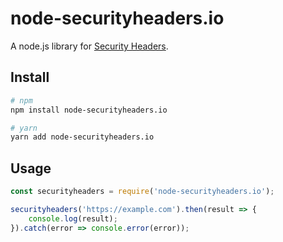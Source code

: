 # node-securityheaders.io

A node.js library for [Security Headers](https://securityheaders.io).

## Install

```bash
# npm
npm install node-securityheaders.io

# yarn
yarn add node-securityheaders.io
```

## Usage

```js
const securityheaders = require('node-securityheaders.io');

securityheaders('https://example.com').then(result => {
    console.log(result);
}).catch(error => console.error(error));
```
